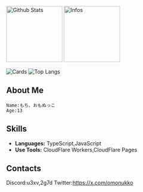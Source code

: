<p align="left"> 
  <img alt="Github Stats" height="150px" src="https://github-readme-stats.vercel.app/api?username=omonukko&show_icons=true&theme=dark" />
  <img alt="Infos" height="150px" src="https://github-readme-stats.vercel.app/api?username=omonukko&count_private=true&show_icons=true&show_icons=true&theme=tokyonight&custom_title=status" />
</p>


![Cards](https://github-profile-summary-cards.vercel.app/api/cards/profile-details?username=omonukko&theme=tokyonight)
![Top Langs](https://github-readme-stats.vercel.app/api/top-langs/?username=omonukko&layout=compact)


## About Me
```
Name:もち、おもぬっこ
Age:13
```

## Skills
- **Languages:** TypeScript,JavaScript
- **Use Tools:** CloudFlare Workers,CloudFlare Pages

## Contacts
Discord:u3xv,2g7d
Twitter:https://x.com/omonukko
